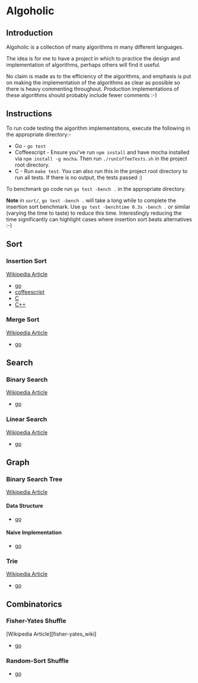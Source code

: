 # Algoholic #

## Introduction ##

Algoholic is a collection of many algorithms in many different languages.

The idea is for me to have a project in which to practice the design and implementation of
algorithms, perhaps others will find it useful.

No claim is made as to the efficiency of the algorithms, and emphasis is put on making the
implementation of the algorithms as clear as possible so there is heavy commenting
throughout. Production implementations of these algorithms should probably include fewer
comments :-)

## Instructions ##

To run code testing the algorithm implementations, execute the following in the appropriate
directory:-

* Go - `go test`
* Coffeescript - Ensure you've run `npm install` and have mocha installed via `npm install -g
  mocha`. Then run `./runCoffeeTests.sh` in the project root directory.
* C - Run `make test`. You can also run this in the project root directory to run all tests. If
  there is no output, the tests passed :)

To benchmark go code run `go test -bench .` in the appropriate directory.

__Note__ in `sort/`, `go test -bench .` will take a long while to complete the insertion sort
benchmark. Use `go test -benchtime 0.3s -bench .` or similar (varying the time to taste) to
reduce this time. Interestingly reducing the time significantly can highlight cases where
insertion sort beats alternatives :-)

## Sort ##

### Insertion Sort ###

[Wikipedia Article][isort_wiki]

* [go][isort_go]
* [coffeescript][isort_cs]
* [C][isort_c]
* [C++][isort_cc]

[isort_wiki]:http://en.wikipedia.org/wiki/Insertion_sort
[isort_go]:/src/sort/go/isort.go
[isort_cs]:/src/sort/coffee/isort.coffee
[isort_c]:/src/sort/c/isort.c
[isort_cc]:/src/sort/cc/isort.cc

### Merge Sort ###

[Wikipedia Article][msort_wiki]

* [go][msort_go]

[msort_wiki]:http://en.wikipedia.org/wiki/Merge_sort
[msort_go]:/src/sort/go/msort.go

## Search ##

### Binary Search ###

[Wikipedia Article][bsearch_wiki]

* [go][bsearch_go]

[bsearch_wiki]:http://en.wikipedia.org/wiki/Binary_search
[bsearch_go]:/src/search/go/bsearch.go

### Linear Search ###

[Wikipedia Article][lsearch_wiki]

* [go][lsearch_go]

[lsearch_wiki]:http://en.wikipedia.org/wiki/Linear_search
[lsearch_go]:/src/search/go/lsearch.go

## Graph ##

### Binary Search Tree ###

[Wikipedia Article][bsearchtree_wiki]

#### Data Structure ####

* [go][btree_go]

#### Naive Implementation ####

* [go][bsearchtree_go]

[bsearchtree_wiki]:http://en.wikipedia.org/wiki/Binary_search_tree
[bsearchtree_go]:/src/graph/btree/go/bsearch.go
[btree_go]:/src/graph/btree/go/btree.go

### Trie ###

[Wikipedia Article][trie_wiki]

* [go][trie_go]

[trie_wiki]:http://en.wikipedia.org/wiki/Trie
[trie_go]:/src/graph/trie/go/trie.go

## Combinatorics ##

### Fisher-Yates Shuffle ###

[Wikipedia Article][fisher-yates_wiki]

* [go][shuffle_go]

### Random-Sort Shuffle ###

* [go][shuffle_go]

[shuffle_wiki]:http://en.wikipedia.org/wiki/Fisher%E2%80%93Yates_shuffle
[shuffle_go]:/src/combinatorial/shuffle/shuffle.go
